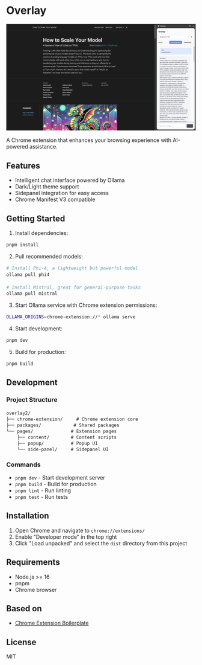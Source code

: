 # Overlay

![Overlay](https://raw.githubusercontent.com/lsgrep/overlay/refs/heads/master/overlay.png)

A Chrome extension that enhances your browsing experience with AI-powered assistance.

## Features

- Intelligent chat interface powered by Ollama
- Dark/Light theme support
- Sidepanel integration for easy access
- Chrome Manifest V3 compatible

## Getting Started

1. Install dependencies:
```bash
pnpm install
```

2. Pull recommended models:
```bash
# Install Phi-4, a lightweight but powerful model
ollama pull phi4

# Install Mistral, great for general-purpose tasks
ollama pull mistral
```

3. Start Ollama service with Chrome extension permissions:
```bash
OLLAMA_ORIGINS=chrome-extension://* ollama serve
```

4. Start development:
```bash
pnpm dev
```

5. Build for production:
```bash
pnpm build
```

## Development

### Project Structure

```
overlay2/
├── chrome-extension/     # Chrome extension core
├── packages/            # Shared packages
└── pages/              # Extension pages
    ├── content/        # Content scripts
    ├── popup/          # Popup UI
    └── side-panel/     # Sidepanel UI
```

### Commands

- `pnpm dev` - Start development server
- `pnpm build` - Build for production
- `pnpm lint` - Run linting
- `pnpm test` - Run tests

## Installation

1. Open Chrome and navigate to `chrome://extensions/`
2. Enable "Developer mode" in the top right
3. Click "Load unpacked" and select the `dist` directory from this project

## Requirements

- Node.js >= 16
- pnpm
- Chrome browser


## Based on
- [Chrome Extension Boilerplate](https://github.com/lsgrep/chrome-extension-boilerplate)

## License

MIT
